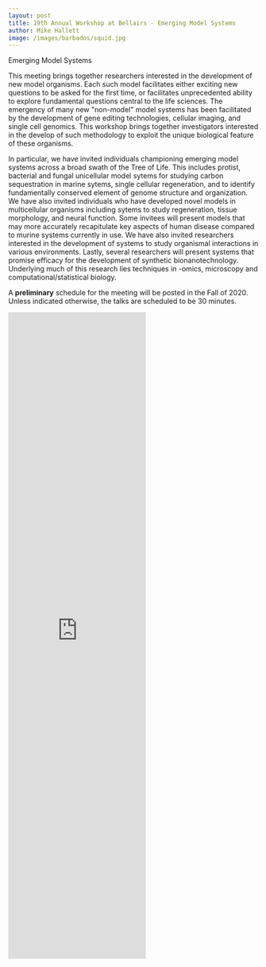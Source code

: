 ```yaml
---
layout: post
title: 19th Annual Workshop at Bellairs - Emerging Model Systems 
author: Mike Hallett
image: /images/barbados/squid.jpg
---
```


Emerging Model Systems

This meeting brings together researchers interested in the development of new model organisms.
Each such model facilitates either exciting new questions to be asked for the first time, or 
facilitates unprecedented ability to explore fundamental questions central to the life sciences.
The emergency of  many new "non-model" model systems has been facilitated by the development of gene editing technologies,  cellular imaging, and single cell genomics.
This workshop brings together investigators interested in the develop of such methodology to exploit the unique biological feature of these organisms.

In particular, we have invited individuals championing emerging model systems across a broad swath of the Tree of Life. This includes protist, bacterial and fungal unicellular model sytems for studying carbon sequestration in marine sytems, single cellular regeneration, and  to identify fundamentally conserved element of genome structure and organization.
We have also invited individuals who have developed novel models in multicellular organisms including sytems to study regeneration, tissue morphology,  and neural function. Some invitees will present models  that may more accurately recapitulate key aspects of human disease compared to murine systems currently in use. We have also invited researchers interested in the development of systems to study  organismal interactions  in various environments. Lastly, several researchers will present systems that promise efficacy for the development of synthetic bionanotechnology. 
Underlying much of this research lies techniques in -omics, microscopy and computational/statistical biology.


A **preliminary** schedule for the meeting will be posted in the Fall of 2020.  Unless indicated otherwise, the talks are scheduled to be 30 minutes.

<iframe src="https://docs.google.com/spreadsheets/d/e/2PACX-1vQO4hgmW4jIqDyDQbjGDEX3_lLs9-GYBjtYyMYra2gZlVpc5NlZyjlp5R8B9c2aJGRLOKY0WueIDR5K/pubhtml?gid=741533285&amp;single=true&amp;widget=true&amp;headers=false" height="1300" width="55%" style="border:none;"></iframe>


